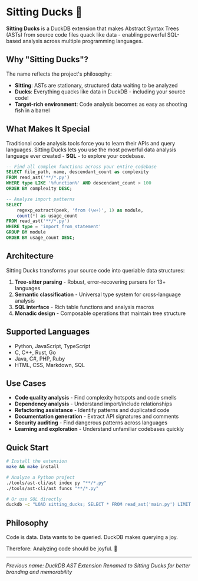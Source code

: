 # Sitting Ducks 🦆

**Sitting Ducks** is a DuckDB extension that makes Abstract Syntax Trees (ASTs) from source code files quack like data - enabling powerful SQL-based analysis across multiple programming languages.

## Why "Sitting Ducks"?

The name reflects the project's philosophy:
- **Sitting**: ASTs are stationary, structured data waiting to be analyzed
- **Ducks**: Everything quacks like data in DuckDB - including your source code!
- **Target-rich environment**: Code analysis becomes as easy as shooting fish in a barrel

## What Makes It Special

Traditional code analysis tools force you to learn their APIs and query languages. Sitting Ducks lets you use the most powerful data analysis language ever created - **SQL** - to explore your codebase.

```sql
-- Find all complex functions across your entire codebase
SELECT file_path, name, descendant_count as complexity
FROM read_ast('**/*.py') 
WHERE type LIKE '%function%' AND descendant_count > 100
ORDER BY complexity DESC;

-- Analyze import patterns
SELECT 
    regexp_extract(peek, 'from (\w+)', 1) as module,
    count(*) as usage_count
FROM read_ast('**/*.py')
WHERE type = 'import_from_statement'
GROUP BY module
ORDER BY usage_count DESC;
```

## Architecture

Sitting Ducks transforms your source code into queriable data structures:

1. **Tree-sitter parsing** - Robust, error-recovering parsers for 13+ languages
2. **Semantic classification** - Universal type system for cross-language analysis  
3. **SQL interface** - Rich table functions and analysis macros
4. **Monadic design** - Composable operations that maintain tree structure

## Supported Languages

- Python, JavaScript, TypeScript
- C, C++, Rust, Go
- Java, C#, PHP, Ruby
- HTML, CSS, Markdown, SQL

## Use Cases

- **Code quality analysis** - Find complexity hotspots and code smells
- **Dependency analysis** - Understand import/include relationships
- **Refactoring assistance** - Identify patterns and duplicated code
- **Documentation generation** - Extract API signatures and comments
- **Security auditing** - Find dangerous patterns across languages
- **Learning and exploration** - Understand unfamiliar codebases quickly

## Quick Start

```bash
# Install the extension
make && make install

# Analyze a Python project
./tools/ast-cli/ast index py "**/*.py"
./tools/ast-cli/ast funcs "**/*.py" 

# Or use SQL directly
duckdb -c "LOAD sitting_ducks; SELECT * FROM read_ast('main.py') LIMIT 10;"
```

## Philosophy

Code is data. Data wants to be queried. DuckDB makes querying a joy.

Therefore: Analyzing code should be joyful. 🦆

---

*Previous name: DuckDB AST Extension*
*Renamed to Sitting Ducks for better branding and memorability*